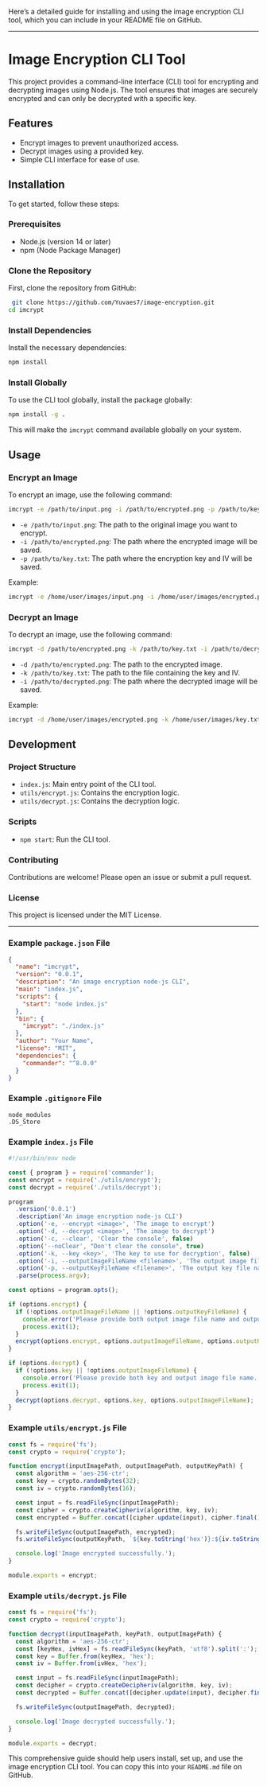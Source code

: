 Here’s a detailed guide for installing and using the image encryption CLI tool, which you can include in your README file on GitHub.

---

# Image Encryption CLI Tool

This project provides a command-line interface (CLI) tool for encrypting and decrypting images using Node.js. The tool ensures that images are securely encrypted and can only be decrypted with a specific key.

## Features

- Encrypt images to prevent unauthorized access.
- Decrypt images using a provided key.
- Simple CLI interface for ease of use.

## Installation

To get started, follow these steps:

### Prerequisites

- Node.js (version 14 or later)
- npm (Node Package Manager)

### Clone the Repository

First, clone the repository from GitHub:

```sh
 git clone https://github.com/Yuvaes7/image-encryption.git
cd imcrypt
```

### Install Dependencies

Install the necessary dependencies:

```sh
npm install
```

### Install Globally

To use the CLI tool globally, install the package globally:

```sh
npm install -g .
```

This will make the `imcrypt` command available globally on your system.

## Usage

### Encrypt an Image

To encrypt an image, use the following command:

```sh
imcrypt -e /path/to/input.png -i /path/to/encrypted.png -p /path/to/key.txt
```

- `-e /path/to/input.png`: The path to the original image you want to encrypt.
- `-i /path/to/encrypted.png`: The path where the encrypted image will be saved.
- `-p /path/to/key.txt`: The path where the encryption key and IV will be saved.

Example:

```sh
imcrypt -e /home/user/images/input.png -i /home/user/images/encrypted.png -p /home/user/images/key.txt
```

### Decrypt an Image

To decrypt an image, use the following command:

```sh
imcrypt -d /path/to/encrypted.png -k /path/to/key.txt -i /path/to/decrypted.png
```

- `-d /path/to/encrypted.png`: The path to the encrypted image.
- `-k /path/to/key.txt`: The path to the file containing the key and IV.
- `-i /path/to/decrypted.png`: The path where the decrypted image will be saved.

Example:

```sh
imcrypt -d /home/user/images/encrypted.png -k /home/user/images/key.txt -i /home/user/images/decrypted.png
```

## Development

### Project Structure

- `index.js`: Main entry point of the CLI tool.
- `utils/encrypt.js`: Contains the encryption logic.
- `utils/decrypt.js`: Contains the decryption logic.

### Scripts

- `npm start`: Run the CLI tool.

### Contributing

Contributions are welcome! Please open an issue or submit a pull request.

### License

This project is licensed under the MIT License.

---

### Example `package.json` File

```json
{
  "name": "imcrypt",
  "version": "0.0.1",
  "description": "An image encryption node-js CLI",
  "main": "index.js",
  "scripts": {
    "start": "node index.js"
  },
  "bin": {
    "imcrypt": "./index.js"
  },
  "author": "Your Name",
  "license": "MIT",
  "dependencies": {
    "commander": "^8.0.0"
  }
}
```

### Example `.gitignore` File

```plaintext
node_modules
.DS_Store
```

### Example `index.js` File

```javascript
#!/usr/bin/env node

const { program } = require('commander');
const encrypt = require('./utils/encrypt');
const decrypt = require('./utils/decrypt');

program
  .version('0.0.1')
  .description('An image encryption node-js CLI')
  .option('-e, --encrypt <image>', 'The image to encrypt')
  .option('-d, --decrypt <image>', 'The image to decrypt')
  .option('-c, --clear', 'Clear the console', false)
  .option('--noClear', "Don't clear the console", true)
  .option('-k, --key <key>', 'The key to use for decryption', false)
  .option('-i, --outputImageFileName <filename>', 'The output image file name')
  .option('-p, --outputKeyFileName <filename>', 'The output key file name')
  .parse(process.argv);

const options = program.opts();

if (options.encrypt) {
  if (!options.outputImageFileName || !options.outputKeyFileName) {
    console.error('Please provide both output image file name and output key file name.');
    process.exit(1);
  }
  encrypt(options.encrypt, options.outputImageFileName, options.outputKeyFileName);
}

if (options.decrypt) {
  if (!options.key || !options.outputImageFileName) {
    console.error('Please provide both key and output image file name.');
    process.exit(1);
  }
  decrypt(options.decrypt, options.key, options.outputImageFileName);
}
```

### Example `utils/encrypt.js` File

```javascript
const fs = require('fs');
const crypto = require('crypto');

function encrypt(inputImagePath, outputImagePath, outputKeyPath) {
  const algorithm = 'aes-256-ctr';
  const key = crypto.randomBytes(32);
  const iv = crypto.randomBytes(16);

  const input = fs.readFileSync(inputImagePath);
  const cipher = crypto.createCipheriv(algorithm, key, iv);
  const encrypted = Buffer.concat([cipher.update(input), cipher.final()]);

  fs.writeFileSync(outputImagePath, encrypted);
  fs.writeFileSync(outputKeyPath, `${key.toString('hex')}:${iv.toString('hex')}`);

  console.log('Image encrypted successfully.');
}

module.exports = encrypt;
```

### Example `utils/decrypt.js` File

```javascript
const fs = require('fs');
const crypto = require('crypto');

function decrypt(inputImagePath, keyPath, outputImagePath) {
  const algorithm = 'aes-256-ctr';
  const [keyHex, ivHex] = fs.readFileSync(keyPath, 'utf8').split(':');
  const key = Buffer.from(keyHex, 'hex');
  const iv = Buffer.from(ivHex, 'hex');

  const input = fs.readFileSync(inputImagePath);
  const decipher = crypto.createDecipheriv(algorithm, key, iv);
  const decrypted = Buffer.concat([decipher.update(input), decipher.final()]);

  fs.writeFileSync(outputImagePath, decrypted);

  console.log('Image decrypted successfully.');
}

module.exports = decrypt;
```

This comprehensive guide should help users install, set up, and use the image encryption CLI tool. You can copy this into your `README.md` file on GitHub.
